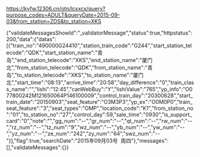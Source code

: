 https://kyfw.12306.cn/otn/lcxxcx/query?purpose_codes=ADULT&queryDate=2015-09-03&from_station=ZDS&to_station=XKS

{"validateMessagesShowId":"_validatorMessage","status":true,"httpstatus":200,"data":{"datas":[{"train_no":"490000G24410","station_train_code":"G244","start_station_telecode":"QDK","start_station_name":"青岛","end_station_telecode":"XKS","end_station_name":"厦门北","from_station_telecode":"QDK","from_station_name":"青岛","to_station_telecode":"XKS","to_station_name":"厦门北","start_time":"08:13","arrive_time":"20:58","day_difference":"0","train_class_name":"","lishi":"12:45","canWebBuy":"Y","lishiValue":"765","yp_info":"O077800242M121650064P146100009","control_train_day":"20300628","start_train_date":"20150903","seat_feature":"O3M3P3","yp_ex":"O0M0P0","train_seat_feature":"3","seat_types":"OMP","location_code":"K1","from_station_no":"01","to_station_no":"27","control_day":59,"sale_time":"0930","is_support_card":"0","note":"","gg_num":"--","gr_num":"--","qt_num":"--","rw_num":"--","rz_num":"--","tz_num":"9","wz_num":"--","yb_num":"--","yw_num":"--","yz_num":"--","ze_num":"242","zy_num":"64","swz_num":"--"}],"flag":true,"searchDate":"2015年09月03号&nbsp;&nbsp;周四"},"messages":[],"validateMessages":{}}